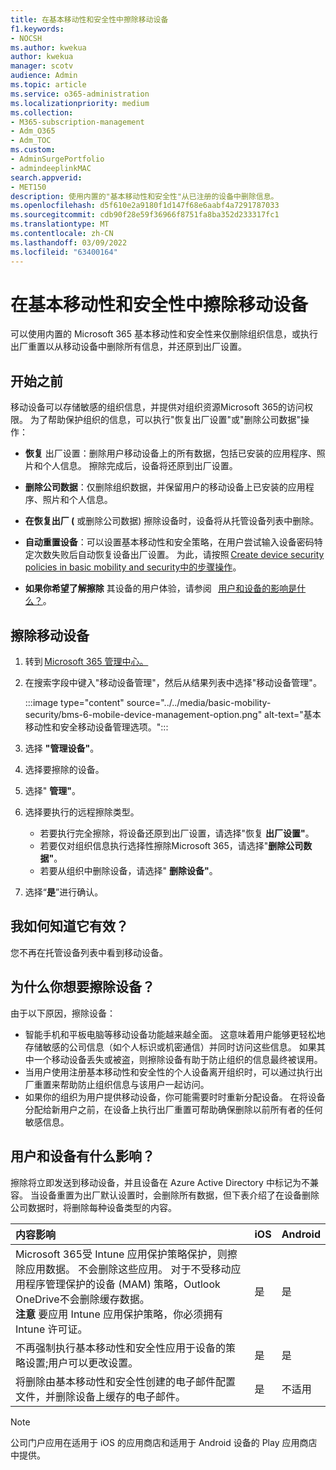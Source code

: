 ```yaml
---
title: 在基本移动性和安全性中擦除移动设备
f1.keywords:
- NOCSH
ms.author: kwekua
author: kwekua
manager: scotv
audience: Admin
ms.topic: article
ms.service: o365-administration
ms.localizationpriority: medium
ms.collection:
- M365-subscription-management
- Adm_O365
- Adm_TOC
ms.custom:
- AdminSurgePortfolio
- admindeeplinkMAC
search.appverid:
- MET150
description: 使用内置的"基本移动性和安全性"从已注册的设备中删除信息。
ms.openlocfilehash: d5f610e2a9180f1d147f68e6aabf4a7291787033
ms.sourcegitcommit: cdb90f28e59f36966f8751fa8ba352d233317fc1
ms.translationtype: MT
ms.contentlocale: zh-CN
ms.lasthandoff: 03/09/2022
ms.locfileid: "63400164"
---
```

# <a name="wipe-a-mobile-device-in-basic-mobility-and-security"></a>在基本移动性和安全性中擦除移动设备

可以使用内置的 Microsoft 365 基本移动性和安全性来仅删除组织信息，或执行出厂重置以从移动设备中删除所有信息，并还原到出厂设置。

## <a name="before-you-begin"></a>开始之前

移动设备可以存储敏感的组织信息，并提供对组织资源Microsoft 365的访问权限。 为了帮助保护组织的信息，可以执行"恢复出厂设置"或"删除公司数据"操作：

- **恢复** 出厂设置：删除用户移动设备上的所有数据，包括已安装的应用程序、照片和个人信息。 擦除完成后，设备将还原到出厂设置。

- **删除公司数据**：仅删除组织数据，并保留用户的移动设备上已安装的应用程序、照片和个人信息。

- **在恢复出厂 (** 或删除公司数据) 擦除设备时，设备将从托管设备列表中删除。
    
- **自动重置设备**：可以设置基本移动性和安全策略，在用户尝试输入设备密码特定次数失败后自动恢复设备出厂设置。 为此，请按照 [Create device security policies in basic mobility and security中的步骤操作](create-device-security-policies.md)。
    
- **如果你希望了解擦除** 其设备的用户体验，请参阅   [用户和设备的影响是什么？](#whats-the-user-and-device-impact)。

## <a name="wipe-a-mobile-device"></a>擦除移动设备

1. 转到 [Microsoft 365 管理中心。](../../admin/admin-overview/about-the-admin-center.md)

2. 在搜索字段中键入"移动设备管理"，然后从结果列表中选择"移动设备管理"。

    :::image type="content" source="../../media/basic-mobility-security/bms-6-mobile-device-management-option.png" alt-text="基本移动性和安全移动设备管理选项。":::

3. 选择 **"管理设备"**。

4. 选择要擦除的设备。

5. 选择" **管理"**。

6. 选择要执行的远程擦除类型。

    - 若要执行完全擦除，将设备还原到出厂设置，请选择"恢复 **出厂设置"**。
    - 若要仅对组织信息执行选择性擦除Microsoft 365，请选择"**删除公司数据"**。
    - 若要从组织中删除设备，请选择" **删除设备"**。

7. 选择“**是**”进行确认。

## <a name="how-do-i-know-it-worked"></a>我如何知道它有效？

您不再在托管设备列表中看到移动设备。

## <a name="why-would-you-want-to-wipe-a-device"></a>为什么你想要擦除设备？

由于以下原因，擦除设备：

- 智能手机和平板电脑等移动设备功能越来越全面。 这意味着用户能够更轻松地存储敏感的公司信息（如个人标识或机密通信）并同时访问这些信息。 如果其中一个移动设备丢失或被盗，则擦除设备有助于防止组织的信息最终被误用。
- 当用户使用注册基本移动性和安全性的个人设备离开组织时，可以通过执行出厂重置来帮助防止组织信息与该用户一起访问。
- 如果你的组织为用户提供移动设备，你可能需要时时重新分配设备。 在将设备分配给新用户之前，在设备上执行出厂重置可帮助确保删除以前所有者的任何敏感信息。

## <a name="whats-the-user-and-device-impact"></a>用户和设备有什么影响？

擦除将立即发送到移动设备，并且设备在 Azure Active Directory 中标记为不兼容。 当设备重置为出厂默认设置时，会删除所有数据，但下表介绍了在设备删除公司数据时，将删除每种设备类型的内容。

|**内容影响**|**iOS**|**Android**|
|:-----|:-----|:-----|
|Microsoft 365受 Intune 应用保护策略保护，则擦除应用数据。 不会删除这些应用。 对于不受移动应用程序管理保护的设备 (MAM) 策略，Outlook OneDrive不会删除缓存数据。<br/>**注意** 要应用 Intune 应用保护策略，你必须拥有 Intune 许可证。|是|是|
|不再强制执行基本移动性和安全性应用于设备的策略设置;用户可以更改设置。|是|是|
|将删除由基本移动性和安全性创建的电子邮件配置文件，并删除设备上缓存的电子邮件。|是|不适用|

> [!NOTE]
> 公司门户应用在适用于 iOS 的应用商店和适用于 Android 设备的 Play 应用商店中提供。
